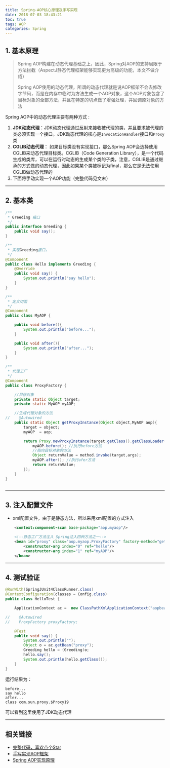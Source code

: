 ```yaml
---
title: Spring-AOP核心原理及手写实现
date: 2018-07-03 18:43:21
toc: true
tags: AOP
categories: Spring
---
```


## 1. 基本原理

> Spring AOP构建在动态代理基础之上，因此，Spring对AOP的支持局限于方法拦截（AspectJ静态代理框架能够实现更为高级的功能，本文不做介绍）
>
> Spring AOP使用的动态代理，所谓的动态代理就是说AOP框架不会去修改字节码，而是在内存中临时为方法生成一个AOP对象，这个AOP对象包含了目标对象的全部方法，并且在特定的切点做了增强处理，并回调原对象的方法 

Spring AOP中的动态代理主要有两种方式 :

1. **JDK动态代理**：JDK动态代理通过反射来接收被代理的类，并且要求被代理的类必须实现一个接口。JDK动态代理的核心是`InvocationHandler`接口和`Proxy`类 
2. **CGLIB动态代理**： 如果目标类没有实现接口，那么Spring AOP会选择使用CGLIB来动态代理目标类。CGLIB（Code Generation Library），是一个代码生成的类库，可以在运行时动态的生成某个类的子类，注意，CGLIB是通过继承的方式做的动态代理，因此如果某个类被标记为final，那么它是无法使用CGLIB做动态代理的
3. 下面将手动实现一个AOP功能（完整代码见文末）

<!--more-->

---

## 2. 基本类

```java
/**
 * Greeding 接口
 */
public interface Greeding {
    public void say();
}

/**
 * 实现Greeding接口，
 */
@Component
public class Hello implements Greeding {
    @Override
    public void say() {
        System.out.println("say hello");
    }
}

/**
 * 定义切面
 */
@Component
public class MyAOP {

    public void before(){
        System.out.println("before...");
    }

    public void after(){
        System.out.println("after...");
    }
}

/**
 * 代理工厂
 */
@Component
public class ProxyFactory {

    //目标对象
    private static Object target;
    private static MyAOP myAOP;

    //生成代理对象的方法
//    @Autowired
    public static Object getProxyInstance(Object object,MyAOP aop){
        target = object;
        myAOP  = aop;

        return Proxy.newProxyInstance(target.getClass().getClassLoader(), target.getClass().getInterfaces(), (proxy, method, args) -> {
            myAOP.before(); //执行before方法
            //指向目标对象的方法
            Object returnValue = method.invoke(target,args);
            myAOP.after(); //执行afer方法
            return returnValue;
        });
    }
}



```

---

## 3. 注入配置文件

- xml配置文件，由于是静态方法，所以采用xml配置的方式注入

```xml
    <context:component-scan base-package="aop.myaop"/>

    <!--静态工厂方法注入 Spring注入四种方法之一-->
    <bean id="proxy" class="aop.myaop.ProxyFactory" factory-method="getProxyInstance">
        <constructor-arg index="0" ref="hello"/>
        <constructor-arg index="1" ref="myAOP"/>
    </bean>
```

---

## 4. 测试验证

```java
@RunWith(SpringJUnit4ClassRunner.class)
@ContextConfiguration(classes = Config.class)
public class HelloTest {

    ApplicationContext ac =  new ClassPathXmlApplicationContext("aopbeans.xml");

//    @Autowired
//    ProxyFactory proxyFactory;

    @Test
    public void say() {
        System.out.println("");
        Object o = ac.getBean("proxy");
        Greeding hello = (Greeding)o;
        hello.say();
        System.out.println(hello.getClass());
    }
}
```

运行结果为：

```shel
before...
say hello
after...
class com.sun.proxy.$Proxy19
```

可以看到这里使用了JDK动态代理

---

## 相关链接

- [完整代码，喜欢点个Star](https://github.com/briarbear/SpringDemo/tree/master/src/main/java/aop/myaop) 
- [手写实现AOP框架](https://blog.csdn.net/scgaliguodong123_/article/details/49763409)
- [Spring AOP实现原理](http://listenzhangbin.com/post/2016/09/spring-aop-cglib/)